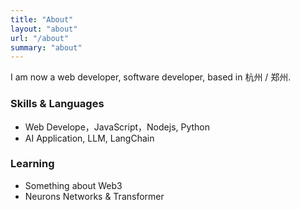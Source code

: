 ```yaml
---
title: "About"
layout: "about"
url: "/about"
summary: "about"
---
```


I am now a web developer, software developer, based in 杭州 / 郑州.




### Skills & Languages
* Web Develope，JavaScript，Nodejs, Python
* AI Application, LLM, LangChain

### Learning
* Something about Web3
* Neurons Networks & Transformer